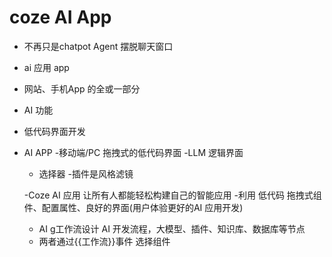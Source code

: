 # coze AI App

- 不再只是chatpot Agent
 摆脱聊天窗口
- ai 应用 app
 - 网站、手机App 的全或一部分
 - AI 功能
 - 低代码界面开发

 - AI APP
  -移动端/PC 拖拽式的低代码界面
  -LLM 逻辑界面
   - 选择器
   -插件是风格滤镜

   -Coze AI 应用 让所有人都能轻松构建自己的智能应用
    -利用 低代码 拖拽式组件、配置属性、良好的界面(用户体验更好的AI 应用开发)
    - AI g工作流设计 AI 开发流程，大模型、插件、知识库、数据库等节点
    - 两者通过{{工作流}}事件 选择组件 
